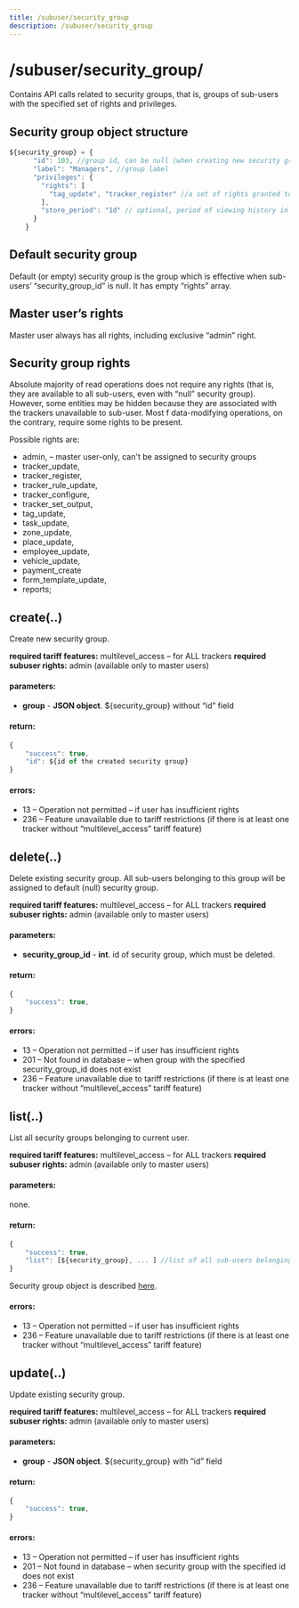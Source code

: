 ```yaml
---
title: /subuser/security_group
description: /subuser/security_group
---
```


# /subuser/security_group/

Contains API calls related to security groups, that is, groups of sub-users with the specified set of rights and privileges.

## Security group object structure
```javascript
${security_group} = {
      "id": 103, //group id, can be null (when creating new security group)
      "label": "Managers", //group label
      "privileges": {
        "rights": [
          "tag_update", "tracker_register" //a set of rights granted to security group (see below)
        ],
        "store_period": "1d" // optional, period of viewing history in legacy duration format, e.g. "2h" (2 hours), "3d" (3 days), "5m" (5 months), "1y" (one year)
      }
    }
```

## Default security group

Default (or empty) security group is the group which is effective when sub-users’ “security_group_id” is null. It has empty “rights” array.

## Master user’s rights

Master user always has all rights, including exclusive “admin” right.

## Security group rights

Absolute majority of read operations does not require any rights (that is, they are available to all sub-users, even with “null” security group). However, some entities may be hidden because they are associated with the trackers unavailable to sub-user.
Most f data-modifying operations, on the contrary, require some rights to be present.

Possible rights are:
*   admin, – master user-only, can't be assigned to security groups
*   tracker_update,
*   tracker_register,
*   tracker_rule_update,
*   tracker_configure,
*   tracker_set_output,
*   tag_update,
*   task_update,
*   zone_update,
*   place_update,
*   employee_update,
*   vehicle_update,
*   payment_create
*   form_template_update,
*   reports;

## create(..)

Create new security group.

**required tariff features:** multilevel_access – for ALL trackers
**required subuser rights:** admin (available only to master users)

#### parameters:
* **group** - **JSON object**. ${security_group} without “id” field

#### return:
```javascript
{
    "success": true,
    "id": ${id of the created security group}
}
```

#### errors:
*   13 – Operation not permitted – if user has insufficient rights
*   236 – Feature unavailable due to tariff restrictions (if there is at least one tracker without “multilevel_access” tariff feature)


## delete(..)

Delete existing security group.
All sub-users belonging to this group will be assigned to default (null) security group.

**required tariff features:** multilevel_access – for ALL trackers
**required subuser rights:** admin (available only to master users)

#### parameters:
* **security_group_id** - **int**. id of security group, which must be deleted.

#### return:
```javascript
{
    "success": true,
}
```

#### errors:
*   13 – Operation not permitted – if user has insufficient rights
*   201 – Not found in database – when group with the specified security_group_id does not exist
*   236 – Feature unavailable due to tariff restrictions (if there is at least one tracker without “multilevel_access” tariff feature)

## list(..)

List all security groups belonging to current user.

**required tariff features:** multilevel_access – for ALL trackers
**required subuser rights:** admin (available only to master users)

#### parameters:
none.

#### return:
```javascript
{
    "success": true,
    "list": [${security_group}, ... ] //list of all sub-users belonging to this master account
}
```
Security group object is described [here](#security-group-object-structure).

#### errors:
*   13 – Operation not permitted – if user has insufficient rights
*   236 – Feature unavailable due to tariff restrictions (if there is at least one tracker without “multilevel_access” tariff feature)

## update(..)

Update existing security group.

**required tariff features:** multilevel_access – for ALL trackers
**required subuser rights:** admin (available only to master users)

#### parameters:
* **group** - **JSON object**. ${security_group} with “id” field

#### return:
```javascript
{
    "success": true,
}
```

#### errors:
*   13 – Operation not permitted – if user has insufficient rights
*   201 – Not found in database – when security group with the specified id does not exist
*   236 – Feature unavailable due to tariff restrictions (if there is at least one tracker without “multilevel_access” tariff feature)


